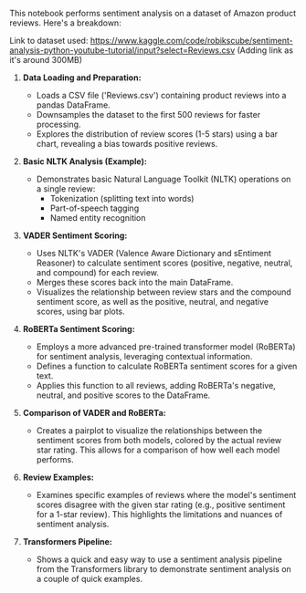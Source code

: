 This notebook performs sentiment analysis on a dataset of Amazon product reviews.  Here's a breakdown:

Link to dataset used: https://www.kaggle.com/code/robikscube/sentiment-analysis-python-youtube-tutorial/input?select=Reviews.csv (Adding link as it's around 300MB)

1. **Data Loading and Preparation:**
   - Loads a CSV file ('Reviews.csv') containing product reviews into a pandas DataFrame.
   - Downsamples the dataset to the first 500 reviews for faster processing.
   - Explores the distribution of review scores (1-5 stars) using a bar chart, revealing a bias towards positive reviews.

2. **Basic NLTK Analysis (Example):**
   - Demonstrates basic Natural Language Toolkit (NLTK) operations on a single review:
     - Tokenization (splitting text into words)
     - Part-of-speech tagging
     - Named entity recognition

3. **VADER Sentiment Scoring:**
   - Uses NLTK's VADER (Valence Aware Dictionary and sEntiment Reasoner) to calculate sentiment scores (positive, negative, neutral, and compound) for each review.
   - Merges these scores back into the main DataFrame.
   - Visualizes the relationship between review stars and the compound sentiment score, as well as the positive, neutral, and negative scores, using bar plots.

4. **RoBERTa Sentiment Scoring:**
   - Employs a more advanced pre-trained transformer model (RoBERTa) for sentiment analysis, leveraging contextual information.
   - Defines a function to calculate RoBERTa sentiment scores for a given text.
   - Applies this function to all reviews, adding RoBERTa's negative, neutral, and positive scores to the DataFrame.

5. **Comparison of VADER and RoBERTa:**
   - Creates a pairplot to visualize the relationships between the sentiment scores from both models, colored by the actual review star rating. This allows for a comparison of how well each model performs.

6. **Review Examples:**
   - Examines specific examples of reviews where the model's sentiment scores disagree with the given star rating (e.g., positive sentiment for a 1-star review). This highlights the limitations and nuances of sentiment analysis.

7. **Transformers Pipeline:**
   - Shows a quick and easy way to use a sentiment analysis pipeline from the Transformers library to demonstrate sentiment analysis on a couple of quick examples.

